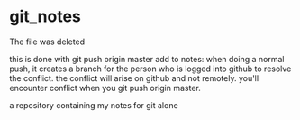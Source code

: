 # git_notes
The file was deleted

this is done with git push origin master
add to notes: when doing a normal push, it creates a branch for the person who is logged into github to resolve the conflict. the conflict will arise on github and not remotely. you'll encounter conflict when you git push origin master.

a repository containing my notes for git
alone

